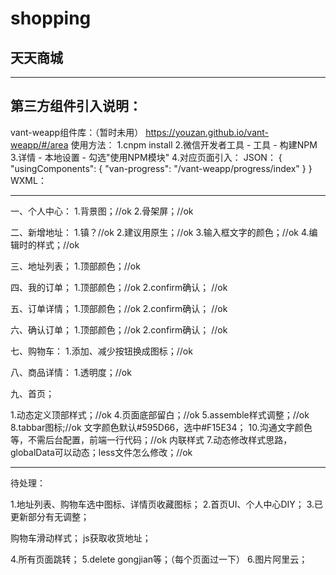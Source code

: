 # shopping

## 天天商城


------------------------------------------------


## 第三方组件引入说明：
vant-weapp组件库：（暂时未用）
https://youzan.github.io/vant-weapp/#/area
使用方法：
1.cnpm install
2.微信开发者工具 - 工具 - 构建NPM
3.详情 - 本地设置 - 勾选"使用NPM模块"
4.对应页面引入：
JSON：
{
  "usingComponents": {
      "van-progress": "/vant-weapp/progress/index"
  }
}
WXML：
<van-progress percentage="50" />


------------------------------------------------


一、个人中心：
1.背景图；//ok
2.骨架屏；//ok

二、新增地址：
1.镇？//ok
2.建议用原生；//ok
3.输入框文字的颜色；//ok
4.编辑时的样式；//ok

三、地址列表；
1.顶部颜色；//ok

四、我的订单；
1.顶部颜色；//ok
2.confirm确认； //ok

五、订单详情；
1.顶部颜色；//ok
2.confirm确认； //ok

六、确认订单；
1.顶部颜色；//ok
2.confirm确认； //ok

七、购物车：
1.添加、减少按钮换成图标；//ok

八、商品详情：
1.透明度；//ok

九、首页；

1.动态定义顶部样式；//ok
4.页面底部留白；//ok
5.assemble样式调整；//ok
8.tabbar图标;//ok 文字颜色默认#595D66，选中#F15E34；
10.沟通文字颜色等，不需后台配置，前端一行代码；//ok 内联样式
7.动态修改样式思路，globalData可以动态；less文件怎么修改；//ok

------------------------------------------------

待处理：

1.地址列表、购物车选中图标、详情页收藏图标；
2.首页UI、个人中心DIY；
3.已更新部分有无调整；

购物车滑动样式；
js获取收货地址；

4.所有页面跳转；
5.delete gongjian等；（每个页面过一下）
6.图片阿里云；
